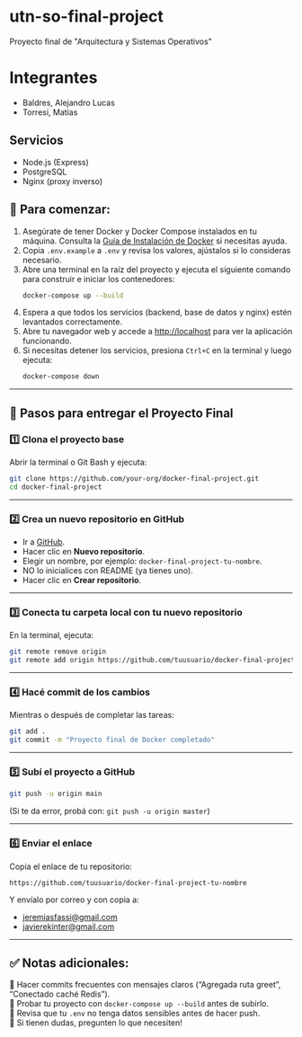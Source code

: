 # utn-so-final-project

Proyecto final de "Arquitectura y Sistemas Operativos"


# Integrantes 
* Baldres, Alejandro Lucas
* Torresi, Matias


## Servicios

- Node.js (Express)
- PostgreSQL
- Nginx (proxy inverso)

## 🚀 Para comenzar:

1. Asegúrate de tener Docker y Docker Compose instalados en tu máquina. Consulta la [Guía de Instalación de Docker](docs/0.InstalacionDocker.md) si necesitas ayuda.
2. Copia `.env.example` a `.env` y revisa los valores, ajústalos si lo consideras necesario.
3. Abre una terminal en la raíz del proyecto y ejecuta el siguiente comando para construir e iniciar los contenedores:
   ```bash
   docker-compose up --build
   ```
4. Espera a que todos los servicios (backend, base de datos y nginx) estén levantados correctamente.
5. Abre tu navegador web y accede a [http://localhost](http://localhost) para ver la aplicación funcionando.
6. Si necesitas detener los servicios, presiona `Ctrl+C` en la terminal y luego ejecuta:
   ```bash
   docker-compose down
   ```

---

## 📝 Pasos para entregar el Proyecto Final

### 1️⃣ Clona el proyecto base

Abrir la terminal o Git Bash y ejecuta:

```bash
git clone https://github.com/your-org/docker-final-project.git
cd docker-final-project
```

---

### 2️⃣ Crea un nuevo repositorio en GitHub

- Ir a [GitHub](https://github.com).
- Hacer clic en **Nuevo repositorio**.
- Elegir un nombre, por ejemplo: `docker-final-project-tu-nombre`.
- NO lo inicialices con README (ya tienes uno).
- Hacer clic en **Crear repositorio**.

---

### 3️⃣ Conecta tu carpeta local con tu nuevo repositorio

En la terminal, ejecuta:

```bash
git remote remove origin
git remote add origin https://github.com/tuusuario/docker-final-project-tu-nombre.git
```

---

### 4️⃣ Hacé commit de los cambios

Mientras o después de completar las tareas:

```bash
git add .
git commit -m "Proyecto final de Docker completado"
```

---

### 5️⃣ Subí el proyecto a GitHub

```bash
git push -u origin main
```

(Si te da error, probá con: `git push -u origin master`)

---

### 6️⃣ Enviar el enlace

Copia el enlace de tu repositorio:

```
https://github.com/tuusuario/docker-final-project-tu-nombre
```

Y envíalo por correo y con copia a:

- jeremiasfassi@gmail.com
- javierekinter@gmail.com

---

## ✅ Notas adicionales:

🔹 Hacer commits frecuentes con mensajes claros (“Agregada ruta greet”, “Conectado caché Redis”).  
🔹 Probar tu proyecto con `docker-compose up --build` antes de subirlo.  
🔹 Revisa que tu `.env` no tenga datos sensibles antes de hacer push.  
🔹 Si tienen dudas, pregunten lo que necesiten!
